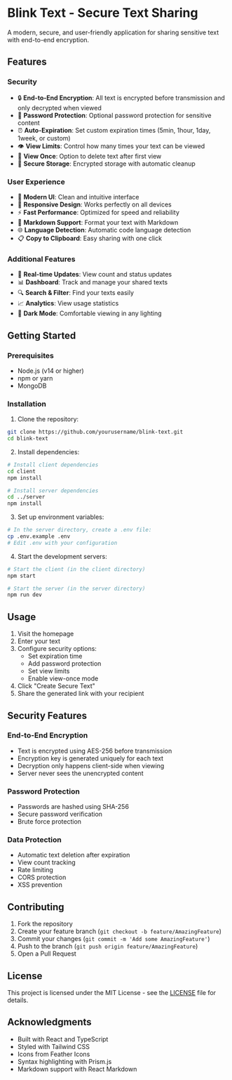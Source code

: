 # Blink Text - Secure Text Sharing

A modern, secure, and user-friendly application for sharing sensitive text with end-to-end encryption.

## Features

### Security

- 🔒 **End-to-End Encryption**: All text is encrypted before transmission and only decrypted when viewed
- 🔑 **Password Protection**: Optional password protection for sensitive content
- ⏰ **Auto-Expiration**: Set custom expiration times (5min, 1hour, 1day, 1week, or custom)
- 👁️ **View Limits**: Control how many times your text can be viewed
- 🚫 **View Once**: Option to delete text after first view
- 🔐 **Secure Storage**: Encrypted storage with automatic cleanup

### User Experience

- 🎨 **Modern UI**: Clean and intuitive interface
- 📱 **Responsive Design**: Works perfectly on all devices
- ⚡ **Fast Performance**: Optimized for speed and reliability
- 📝 **Markdown Support**: Format your text with Markdown
- 🌐 **Language Detection**: Automatic code language detection
- 📋 **Copy to Clipboard**: Easy sharing with one click

### Additional Features

- 🔄 **Real-time Updates**: View count and status updates
- 📊 **Dashboard**: Track and manage your shared texts
- 🔍 **Search & Filter**: Find your texts easily
- 📈 **Analytics**: View usage statistics
- 🌙 **Dark Mode**: Comfortable viewing in any lighting

## Getting Started

### Prerequisites

- Node.js (v14 or higher)
- npm or yarn
- MongoDB

### Installation

1. Clone the repository:

```bash
git clone https://github.com/yourusername/blink-text.git
cd blink-text
```

2. Install dependencies:

```bash
# Install client dependencies
cd client
npm install

# Install server dependencies
cd ../server
npm install
```

3. Set up environment variables:

```bash
# In the server directory, create a .env file:
cp .env.example .env
# Edit .env with your configuration
```

4. Start the development servers:

```bash
# Start the client (in the client directory)
npm start

# Start the server (in the server directory)
npm run dev
```

## Usage

1. Visit the homepage
2. Enter your text
3. Configure security options:
   - Set expiration time
   - Add password protection
   - Set view limits
   - Enable view-once mode
4. Click "Create Secure Text"
5. Share the generated link with your recipient

## Security Features

### End-to-End Encryption

- Text is encrypted using AES-256 before transmission
- Encryption key is generated uniquely for each text
- Decryption only happens client-side when viewing
- Server never sees the unencrypted content

### Password Protection

- Passwords are hashed using SHA-256
- Secure password verification
- Brute force protection

### Data Protection

- Automatic text deletion after expiration
- View count tracking
- Rate limiting
- CORS protection
- XSS prevention

## Contributing

1. Fork the repository
2. Create your feature branch (`git checkout -b feature/AmazingFeature`)
3. Commit your changes (`git commit -m 'Add some AmazingFeature'`)
4. Push to the branch (`git push origin feature/AmazingFeature`)
5. Open a Pull Request

## License

This project is licensed under the MIT License - see the [LICENSE](LICENSE) file for details.

## Acknowledgments

- Built with React and TypeScript
- Styled with Tailwind CSS
- Icons from Feather Icons
- Syntax highlighting with Prism.js
- Markdown support with React Markdown
